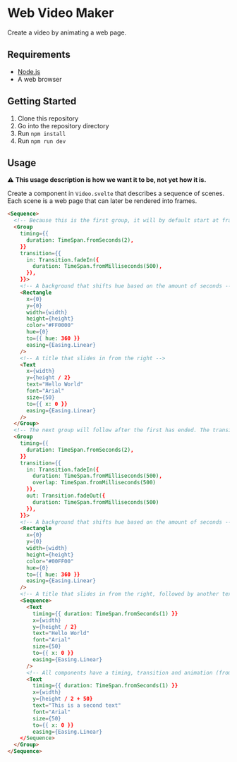 # Web Video Maker

Create a video by animating a web page.

## Requirements

* [Node.js](http://nodejs.org/)
* A web browser

## Getting Started

1. Clone this repository
2. Go into the repository directory
3. Run `npm install`
4. Run `npm run dev` 

## Usage

⚠ **This usage description is how we want it to be, not yet how it is.**

Create a component in `Video.svelte` that describes a sequence of scenes. Each scene is a web page that can later be rendered into frames.

```html
<Sequence>
  <!-- Because this is the first group, it will by default start at frame 0, all it's children will start with it -->
  <Group 
    timing={{ 
      duration: TimeSpan.fromSeconds(2),
    }}
    transition={{
      in: Transition.fadeIn({ 
        duration: TimeSpan.fromMilliseconds(500),
      }),
    }}>
    <!-- A background that shifts hue based on the amount of seconds -->
    <Rectangle
      x={0}
      y={0}
      width={width}
      height={height}
      color="#FF0000"
      hue={0}
      to={{ hue: 360 }}
      easing={Easing.Linear}
    />
    <!-- A title that slides in from the right -->
    <Text
      x={width}
      y={height / 2}
      text="Hello World"
      font="Arial"
      size={50}
      to={{ x: 0 }}
      easing={Easing.Linear}
    />
  </Group>
  <!-- The next group will follow after the first has ended. The transition overlap may cause it to start slightly earlier to crossfade. All children of this group will start with it. -->
  <Group 
    timing={{ 
      duration: TimeSpan.fromSeconds(2),
    }}
    transition={{
      in: Transition.fadeIn({ 
        duration: TimeSpan.fromMilliseconds(500),
        overlap: TimeSpan.fromMilliseconds(500)
      }),
      out: Transition.fadeOut({ 
        duration: TimeSpan.fromMilliseconds(500) 
      }),
    }}>
    <!-- A background that shifts hue based on the amount of seconds -->
    <Rectangle
      x={0}
      y={0}
      width={width}
      height={height}
      color="#00FF00"
      hue={0}
      to={{ hue: 360 }}
      easing={Easing.Linear}
    />
    <!-- A title that slides in from the right, followed by another text. Sequences can be nested. -->
    <Sequence>
      <Text
        timing={{ duration: TimeSpan.fromSeconds(1) }}
        x={width}
        y={height / 2}
        text="Hello World"
        font="Arial"
        size={50}
        to={{ x: 0 }}
        easing={Easing.Linear}
      />
      <!-- All components have a timing, transition and animation (from/to) attributes. -->
      <Text
        timing={{ duration: TimeSpan.fromSeconds(1) }}
        x={width}
        y={height / 2 + 50}
        text="This is a second text"
        font="Arial"
        size={50}
        to={{ x: 0 }}
        easing={Easing.Linear}
    </Sequence>
  </Group>
</Sequence>
```